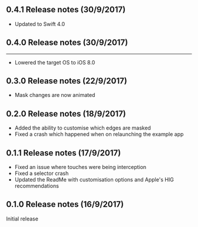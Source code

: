 ## 0.4.1 Release notes (30/9/2017)

- Updated to Swift 4.0

## 0.4.0 Release notes (30/9/2017)
----

- Lowered the target OS to iOS 8.0

0.3.0 Release notes (22/9/2017)
----

- Mask changes are now animated

0.2.0 Release notes (18/9/2017)
----

- Added the ability to customise which edges are masked
- Fixed a crash which happened when on relaunching the example app

0.1.1 Release notes (17/9/2017)
----

- Fixed an issue where touches were being interception
- Fixed a selector crash
- Updated the ReadMe with customisation options and Apple's HIG recommendations

0.1.0 Release notes (16/9/2017)
----

Initial release
